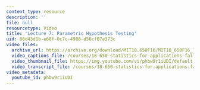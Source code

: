 ```yaml
---
content_type: resource
description: ''
file: null
resourcetype: Video
title: 'Lecture 7: Parametric Hypothesis Testing'
uid: 86d43d1b-e68f-0c7c-4988-d56cf07a373c
video_files:
  archive_url: https://archive.org/download/MIT18.650F16/MIT18_650F16_lec07_300k.mp4
  video_captions_file: /courses/18-650-statistics-for-applications-fall-2016/478b3cfd74cb5704aef1a6d138c0d813_phbw9r1iUDI.vtt
  video_thumbnail_file: https://img.youtube.com/vi/phbw9r1iUDI/default.jpg
  video_transcript_file: /courses/18-650-statistics-for-applications-fall-2016/090f918086fc8546663355effb312948_phbw9r1iUDI.pdf
video_metadata:
  youtube_id: phbw9r1iUDI
---
```

